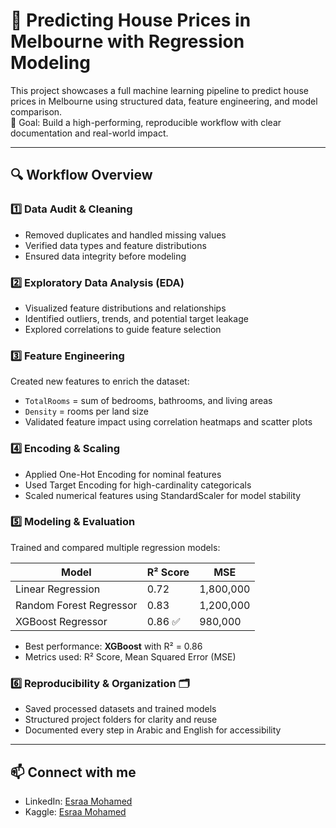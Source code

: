 # 🏡 Predicting House Prices in Melbourne with Regression Modeling

This project showcases a full machine learning pipeline to predict house prices in Melbourne using structured data, feature engineering, and model comparison.  
🎯 Goal: Build a high-performing, reproducible workflow with clear documentation and real-world impact.

---

## 🔍 Workflow Overview

### 1️⃣ Data Audit & Cleaning 
-  Removed duplicates and handled missing values
-  Verified data types and feature distributions
-  Ensured data integrity before modeling

### 2️⃣ Exploratory Data Analysis (EDA) 
-  Visualized feature distributions and relationships
-  Identified outliers, trends, and potential target leakage
-  Explored correlations to guide feature selection

### 3️⃣ Feature Engineering  
Created new features to enrich the dataset:
-  `TotalRooms` = sum of bedrooms, bathrooms, and living areas
-  `Density` = rooms per land size  
- Validated feature impact using correlation heatmaps and scatter plots

### 4️⃣ Encoding & Scaling 
-  Applied One-Hot Encoding for nominal features
-  Used Target Encoding for high-cardinality categoricals
-  Scaled numerical features using StandardScaler for model stability

### 5️⃣ Modeling & Evaluation  
Trained and compared multiple regression models:

| Model                   | R² Score | MSE         |
|------------------------|----------|-------------|
| Linear Regression       | 0.72     | 1,800,000   |
| Random Forest Regressor | 0.83     | 1,200,000   |
| XGBoost Regressor       | 0.86 ✅  |   980,000   |

- Best performance: **XGBoost** with R² = 0.86  
- Metrics used: R² Score, Mean Squared Error (MSE)

### 6️⃣ Reproducibility & Organization 🗂️ 
- Saved processed datasets and trained models
- Structured project folders for clarity and reuse
- Documented every step in Arabic and English for accessibility

---

## 📫 Connect with me
 - LinkedIn: [Esraa Mohamed](https://www.linkedin.com/in/esraa-mohamed-481545357?lipi=urn%3Ali%3Apage%3Ad_flagship3_profile_view_base_contact_details%3BL%2Fgh6oLwQR28aZy3roTPtg%3D%3D)
 - Kaggle:   [Esraa Mohamed](https://www.kaggle.com/esraamoh7med)
